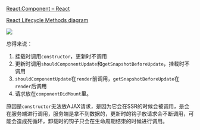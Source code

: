 [React.Component – React](https://reactjs.org/docs/react-component.html#the-component-lifecycle)

[React Lifecycle Methods diagram](https://projects.wojtekmaj.pl/react-lifecycle-methods-diagram/)

![](https://cdn.nlark.com/yuque/0/2023/png/2749296/1677402112214-5abce611-bd9e-48af-b4c3-77276996d250.png)

总得来说：

1. 挂载时调用`constructor`，更新时不调用
2. 更新时调用`shouldComponentUpdate`和`getSnapshotBeforeUpdate`，挂载时不调用
3. `shouldComponentUpdate`在`render`前调用，`getSnapshotBeforeUpdate`在`render`后调用
4. 请求放在`componentDidMount`里。

原因是`constructor`无法放AJAX请求，是因为它会在SSR的时候会被调用，是会在服务端进行调用，服务端是拿不到数据的，更新时的钩子放请求会不断调用，可能会造成死循环，卸载时的钩子只会在生命周期结束的时候进行调用。


